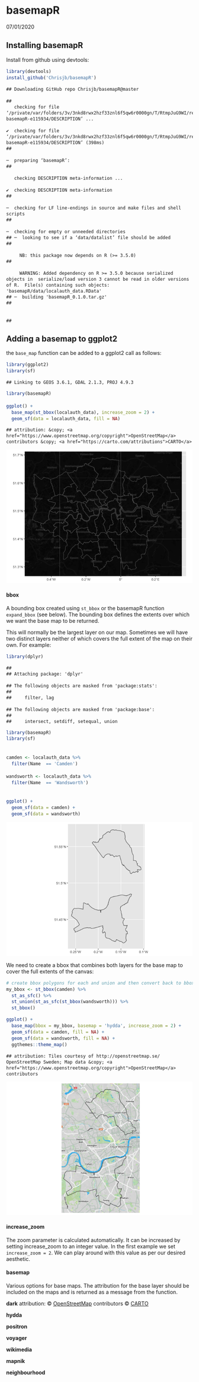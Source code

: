 basemapR
================
07/01/2020

## Installing basemapR

Install from github using devtools:

``` r
library(devtools)
install_github('Chrisjb/basemapR')
```

    ## Downloading GitHub repo Chrisjb/basemapR@master

    ##   
       checking for file ‘/private/var/folders/3v/3nkd8rwx2hzf33znl6f5qw6r0000gn/T/RtmpJuG9WI/remotes412653ffdb9b/Chrisjb-basemapR-e115934/DESCRIPTION’ ...
      
    ✔  checking for file ‘/private/var/folders/3v/3nkd8rwx2hzf33znl6f5qw6r0000gn/T/RtmpJuG9WI/remotes412653ffdb9b/Chrisjb-basemapR-e115934/DESCRIPTION’ (398ms)
    ## 
      
    ─  preparing ‘basemapR’:
    ## 
      
       checking DESCRIPTION meta-information ...
      
    ✔  checking DESCRIPTION meta-information
    ## 
      
    ─  checking for LF line-endings in source and make files and shell scripts
    ## 
      
    ─  checking for empty or unneeded directories
    ## ─  looking to see if a ‘data/datalist’ file should be added
    ## 
      
         NB: this package now depends on R (>= 3.5.0)
    ## 
      
         WARNING: Added dependency on R >= 3.5.0 because serialized objects in  serialize/load version 3 cannot be read in older versions of R.  File(s) containing such objects: 'basemapR/data/localauth_data.RData'
    ## ─  building 'basemapR_0.1.0.tar.gz'
    ## 
      
       
    ## 

## Adding a basemap to ggplot2

the `base_map` function can be added to a ggplot2 call as follows:

``` r
library(ggplot2)
library(sf)
```

    ## Linking to GEOS 3.6.1, GDAL 2.1.3, PROJ 4.9.3

``` r
library(basemapR)

ggplot() +
  base_map(st_bbox(localauth_data), increase_zoom = 2) +
  geom_sf(data = localauth_data, fill = NA)
```

    ## attribution: &copy; <a href="https://www.openstreetmap.org/copyright">OpenStreetMap</a> contributors &copy; <a href="https://carto.com/attributions">CARTO</a>

![](readme_files/figure-gfm/basemap_ggplot-1.png)<!-- -->

#### bbox

A bounding box created using `st_bbox` or the basemapR function
`expand_bbox` (see below). The bounding box defines the extents over
which we want the base map to be returned.

This will normally be the largest layer on our map. Sometimes we will
have two distinct layers neither of which covers the full extent of the
map on their own. For example:

``` r
library(dplyr)
```

    ## 
    ## Attaching package: 'dplyr'

    ## The following objects are masked from 'package:stats':
    ## 
    ##     filter, lag

    ## The following objects are masked from 'package:base':
    ## 
    ##     intersect, setdiff, setequal, union

``` r
library(basemapR)
library(sf)


camden <- localauth_data %>% 
  filter(Name  == 'Camden')

wandsworth <- localauth_data %>% 
  filter(Name  == 'Wandsworth')


ggplot() +
  geom_sf(data = camden) +
  geom_sf(data = wandsworth)
```

![](readme_files/figure-gfm/unnamed-chunk-1-1.png)<!-- -->

We need to create a bbox that combines both layers for the base map to
cover the full extents of the
canvas:

``` r
# create bbox polygons for each and union and then convert back to bbox object
my_bbox <- st_bbox(camden) %>%
  st_as_sfc() %>%
  st_union(st_as_sfc(st_bbox(wandsworth))) %>%
  st_bbox()
```

``` r
ggplot() +
  base_map(bbox = my_bbox, basemap = 'hydda', increase_zoom = 2) +
  geom_sf(data = camden, fill = NA) +
  geom_sf(data = wandsworth, fill = NA) +
  ggthemes::theme_map()
```

    ## attribution: Tiles courtesy of http://openstreetmap.se/ OpenStreetMap Sweden; Map data &copy; <a href="https://www.openstreetmap.org/copyright">OpenStreetMap</a> contributors

![](readme_files/figure-gfm/unnamed-chunk-3-1.png)<!-- -->

#### increase\_zoom

The zoom parameter is calculated automatically. It can be increased by
setting increase\_zoom to an integer value. In the first example we set
`increase_zoom = 2`. We can play around with this value as per our
desired aesthetic.

#### basemap

Various options for base maps. The attribution for the base layer should
be included on the maps and is returned as a message from the function.

**dark** attribution: ©
<a href="https://www.openstreetmap.org/copyright">OpenStreetMap</a>
contributors © <a href="https://carto.com/attributions">CARTO</a>

**hydda**

**positron**

**voyager**

**wikimedia**

**mapnik**

**neighbourhood**

